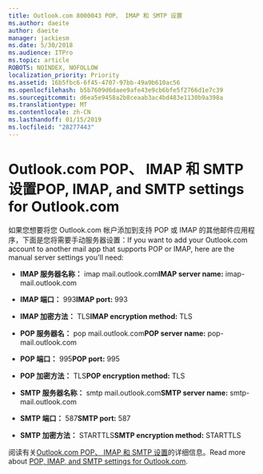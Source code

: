```yaml
---
title: Outlook.com 8000043 POP、 IMAP 和 SMTP 设置
ms.author: daeite
author: daeite
manager: jackiesm
ms.date: 5/30/2018
ms.audience: ITPro
ms.topic: article
ROBOTS: NOINDEX, NOFOLLOW
localization_priority: Priority
ms.assetid: 16b5fbc6-6f45-4707-97bb-49a9b610ac56
ms.openlocfilehash: b5b7609d6daee9afe43e9cb6bfe5f2766d1e7c39
ms.sourcegitcommit: d6ea5e9458a2b8ceaab3ac4bd483e1130b9a398a
ms.translationtype: MT
ms.contentlocale: zh-CN
ms.lasthandoff: 01/15/2019
ms.locfileid: "28277443"
---
```

# <a name="pop-imap-and-smtp-settings-for-outlookcom"></a><span data-ttu-id="fda75-102">Outlook.com POP、 IMAP 和 SMTP 设置</span><span class="sxs-lookup"><span data-stu-id="fda75-102">POP, IMAP, and SMTP settings for Outlook.com</span></span>

<span data-ttu-id="fda75-103">如果您想要将您 Outlook.com 帐户添加到支持 POP 或 IMAP 的其他邮件应用程序，下面是您将需要手动服务器设置：</span><span class="sxs-lookup"><span data-stu-id="fda75-103">If you want to add your Outlook.com account to another mail app that supports POP or IMAP, here are the manual server settings you'll need:</span></span>
  
- <span data-ttu-id="fda75-104">**IMAP 服务器名称：** imap mail.outlook.com</span><span class="sxs-lookup"><span data-stu-id="fda75-104">**IMAP server name:** imap-mail.outlook.com</span></span> 
    
- <span data-ttu-id="fda75-105">**IMAP 端口：** 993</span><span class="sxs-lookup"><span data-stu-id="fda75-105">**IMAP port:** 993</span></span> 
    
- <span data-ttu-id="fda75-106">**IMAP 加密方法：** TLS</span><span class="sxs-lookup"><span data-stu-id="fda75-106">**IMAP encryption method:** TLS</span></span> 
    
- <span data-ttu-id="fda75-107">**POP 服务器名：** pop mail.outlook.com</span><span class="sxs-lookup"><span data-stu-id="fda75-107">**POP server name:** pop-mail.outlook.com</span></span> 
    
- <span data-ttu-id="fda75-108">**POP 端口：** 995</span><span class="sxs-lookup"><span data-stu-id="fda75-108">**POP port:** 995</span></span> 
    
- <span data-ttu-id="fda75-109">**POP 加密方法：** TLS</span><span class="sxs-lookup"><span data-stu-id="fda75-109">**POP encryption method:** TLS</span></span> 
    
- <span data-ttu-id="fda75-110">**SMTP 服务器名称：** smtp mail.outlook.com</span><span class="sxs-lookup"><span data-stu-id="fda75-110">**SMTP server name:** smtp-mail.outlook.com</span></span> 
    
- <span data-ttu-id="fda75-111">**SMTP 端口：** 587</span><span class="sxs-lookup"><span data-stu-id="fda75-111">**SMTP port:** 587</span></span> 
    
- <span data-ttu-id="fda75-112">**SMTP 加密方法：** STARTTLS</span><span class="sxs-lookup"><span data-stu-id="fda75-112">**SMTP encryption method:** STARTTLS</span></span> 
    
<span data-ttu-id="fda75-113">阅读有关[Outlook.com POP、 IMAP 和 SMTP 设置](https://go.microsoft.com/fwlink/p/?linkid=2001402&amp;clcid=0x409)的详细信息。</span><span class="sxs-lookup"><span data-stu-id="fda75-113">Read more about [POP, IMAP, and SMTP settings for Outlook.com](https://go.microsoft.com/fwlink/p/?linkid=2001402&amp;clcid=0x409).</span></span>
  


